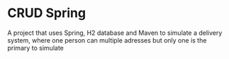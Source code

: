 
# CRUD Spring

A project that uses Spring, H2 database and Maven to simulate a delivery system, where one person can multiple adresses but only one is the primary to simulate 

